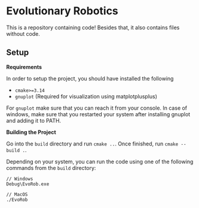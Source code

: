 # Evolutionary Robotics

This is a repository containing code! Besides that, it also contains files without code.

## Setup

**Requirements**

In order to setup the project, you should have installed the following
- `cmake>=3.14`
- `gnuplot` (Required for visualization using matplotplusplus)

For `gnuplot` make sure that you can reach it from your console. In case of windows, make sure that you restarted your system after installing gnuplot and adding it to PATH.


**Building the Project**

Go into the `build` directory and run `cmake ..`. Once finished, run `cmake --build .`.

Depending on your system, you can run the code using one of the following commands from the `build` directory:

```console
// Windows
Debug\EvoRob.exe
```

```console
// MacOS
./EvoRob
```